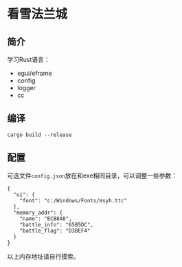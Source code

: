 # 看雪法兰城


## 简介

学习Rust语言：
- egui/eframe
- config
- logger
- cc

## 编译

```
cargo build --release
```

## 配置

可选文件`config.json`放在和exe相同目录，可以调整一些参数：

```
{
  "ui": {
    "font": "c:/Windows/Fonts/msyh.ttc"
  },
  "memory_addr": {
    "name": "ECB8A8",
    "battle_info": "65B5DC",
    "battle_flag": "D3BEF4"
  }
}
```

以上内存地址请自行摸索。
